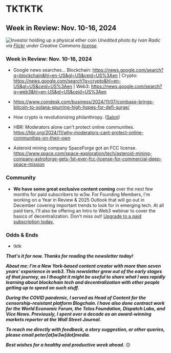 


<!-- Topic dear to the heart of crypto people. Link to old column on bitcoiners getting inflation right. -->

<!-- Global elections. We had two one-term presidents -- one from each major party, as it happens -- whose terms were marred by inflation of that era. -->

<!-- Acknowledge the one-year inflation rate is down. -->

<!-- However, costs are still going up. The cumulative four-year inflation rate is still causing sticker shock. -->

<!-- Democratic messaging: Starts by mischaracterizing why it happens. -->

<!-- That money printing started under Trump. It was shared. -->

<!-- Write it on the chalkboard 500 times, like Bart Simpson if you have to for it to sink it. -->

<!-- It's probably coming back. Big deficits, rate cuts, and tarriffs are a recipe for it to come back. -->

<!-- Perhaps next time the Democrats. That won't just . Start by accurately telling people why. -->

<!--

String...

How exactly did Donald Trump complete such a stunning political comeback?

But the cumulative 4-year increase over Biden's term of office is still creating sticker shock.

Bitcoin hit a new all-time high above TKTKTK and posted a gain of 11% for the week through Saturday evening trading in New York. Ether fared even etter, leaping 25% according to CoinMarketCap data. <!-- Links TK

Some tech-focused and (mostly) nonpartisan notes on the U.S. election:

Marcotte: American voters are swimming in a sea of ignorance, much of it in the form of online misinformation. https://www.salon.com/2024/11/08/americas-political-discordance-the-want-progressivism/

### FIT21 probably passes.

### But we better make it count.

There won't be a second bite at the legislative apple. Also notable: There probably won't be anything done on AI.

Vox on how Trump 2nd term will be different. <!-- Need YouTube link

### Gary Gensler is out.

TKTK https://www.coindesk.com/policy/2024/11/07/heres-how-quickly-gary-gensler-could-lose-his-sec-chair-gig-under-trump/

### Inflation -- and the "everything rally" in asset markets -- will be back.

https://www.washingtonpost.com/opinions/2024/11/06/election-2024-trump-celebrity-inflation-incumbent/

TKTK

### At best, Trump does nothing to solve crypto's biggest PR problem. He could even make it worse.

TKTK

### Is it really a win to get better at manipulating such a patently corrupt system?

Have we become the very thing we were supposed to fix?

- https://www.salon.com/2024/11/06/the-illusion-of-donald-and-the-fourth-founding-of-america/

- https://www.salon.com/2024/11/07/its-time-to-prepare-for-the-sequel/

- https://www.salon.com/2024/11/07/a-womens-survival-guide-for-the-second-administration/

- https://slate.com/news-and-politics/2024/11/election-results-2024-the-real-reason-kamala-harris-lost.html

- https://www.washingtonpost.com/style/power/2024/11/06/michael-fanone-election-results-jan-6-capitol-police/

- Record bitcoin ETF inflows: https://www.coindesk.com/markets/2024/11/08/bitcoin-etf-see-record-13b-inflows-on-trump-win-fed-rate-cuts/ | https://decrypt.co/290785/blackrocks-bitcoin-etf-sets-record-for-biggest-single-day-flow-above-1-1-billion

Most of the money is going to Republicans because, as I've often noted in the newsletter, the industry is irate over federal regulators' open hostility to crypto under President Biden. Back in February, I specifically predicted there could be a [round of political payback](https://peteramckay.medium.com/bitcoiners-strike-back-at-warren-da0603bfc1f9) in the form of donations as November neared.

And so here we are, on the eve of the election. Frankly, although I agree the Securities and Exchange Commission has [overreached](https://www.reuters.com/business/finance/whats-stake-grayscales-spot-bitcoin-etf-case-against-sec-2023-08-29/) against crypto in many ways, I am not at all sold on the idea, popular among some celebrity entrepreneur types right now, that Donald Trump is the solution the industry needs right now.

Three reasons why I say that:

1. **Trump's legal woes, including TKTK convictions on business fraud,** are bad PR that the industry really doesn't need right now. Among the general public, we're still suffering from association with the likes of Sam Bankman-Fried. Like a lot of people reading this newsletter, I don't believe that perception is substantively true. But it would be a really good idea for us to *show* the public it's not true by shunning proven fraudsters from other industries, including Trump.

- The Fed's money printing will continue.

- An American CBDC seems less likely. Powell doesn't seem keen on the idea, and if Congress passes regulation of privately issued stablecoins, will there really be a market need for an "official" one?

- Antitrust scrutiny of Big Tech will continue. In my opinion, this is underrated as a positive for people building producsts for a decentralized internet. Curtailing the monopolistic practices of the web2 companies should create new opportunities.


- We've made this partisan. That dynamic won't go away easily.

- Becoming more effective at Washington's inherently evil donor game isn't necessarily a good thing. probably inconsistent with the blockchain community's core values of decentralization.

- Crypto's post-FTX PR problem remains unresolved.

- The reign of bitcoin as king has been solidified. It's not a security.


- We're going to get more tied to Wall Street.

- Web3 is a vehicle for global collaboration, better than government or diplomacy.

- To heal the U.S., fix the dollar.


5 things politicians are getting wrong about crypto

- No, it's not all a scam.
- No, it's not going to just go away.
- The difference between network protocols and companies built on top of them.
- The flaws in their own dollar-based system.
- The causes of inflation.



String from the last few weeks. Some of this may be useful for newsletter, or perhaps social posts...

- https://www.wsj.com/tech/personal-tech/password-security-two-factor-authentication-bank-email-phone-42a5f4cf?st=uTPpg6&reflink=desktopwebshare_permalink

- VC's are embracing web3 + AI: https://www.coindesk.com/business/2024/10/24/why-web3-vcs-are-embracing-cryptoai/ |  Andreessen on AI models: https://techcrunch.com/2024/10/22/marc-andreessen-says-ai-model-makers-are-in-a-race-to-the-bottom-and-its-not-god-for-business/

- Games that pay BTC to play: https://decrypt.co/205392/bitcoin-booming-you-earn-more-playing-free-games

- New blockchain trilemma: https://www.coindesk.com/opinion/2024/10/18/the-new-blockchain-trilemma-is-here-and-its-not-about-technology/

- Andreesen funded AI becomes a millionaire: https://www.theblock.co/post/322002/marc-andreessen-funded-ai-bot-becomes-a-millionaire-after-fartcoin-holdings-rally

- Citadel's Griffin on what's wrong with Media: https://fortune.com/2024/10/11/citadel-ken-griffin-media/ <!-- Probably a good social share as well.

- Talking career goals in intvus: https://www.fastcompany.com/91205202/how-should-i-talk-about-my-career-goals-in-an-interview


### Week in Review: Nov. 3-9, 2024

- https://www.coindesk.com/policy/2024/11/07/detroiters-will-be-able-to-pay-their-taxes-in-crypto-next-year-using-paypal/

- Michigan's state pension system is expanding its crypto holdings. https://decrypt.co/290161/michigan-state-pension-fund-expands-crypto-holdings-10m-ethereum-buy

- A FERC ruling dampened hopes that nuclear power plants will be able to sell power to tech companies at the scale they'd hoped for. https://www.wsj.com/business/energy-oil/nuclear-energys-ai-boom-blew-a-fuseheres-what-could-happen-next-aecb9724?st=5YwVgw&reflink=desktopwebshare_permalink

- Nvidia added to the Dow. <!-- Link TK

- Meta expands AI access to DoD. Hmmm... https://decrypt.co/290197/meta-ai-us-defense

- Mt. Gox update: https://decrypt.co/290182/mt-gox-moves-2-2-billion-in-bitcoin-following-pushback-on-repayment-timeline

- ChatGPT adds search: https://www.technologyreview.com/2024/11/05/1106603/how-chatgpt-search-paves-the-way-for-ai-agents/

### Community

- **We have some great exclusive content coming** over the next few months for paid subscribers to w3w. For Founding Members, I'm working on a Year in Review & 2025 Outlook that will go out in December covering important trends to look for in emerging tech. At all paid tiers, I'll also be offering an Intro to Web3 webinar to cover the basics of decentralization. Don't miss out! [Upgrade to a paid subscription today.](https://w3wnews.substack.com/subscribe)   

### Odds & Ends

- Goodall on people's bad tendencies versus those of chimps. https://wapo.st/3UCZwSO

- Collectible banknotes are a $500 million a year market. https://www.wsj.com/finance/currencies/paper-money-banknote-collectors-1e57b07a?st=KVMagy&reflink=desktopwebshare_permalink

_**That's it for now. Thanks for reading the newsletter today!**_

_**About me: I'm a New York-based content creator with more than seven years' experience in web3. This newsletter grew out of the early stages of that journey, as I thought it might be useful to share what I was rapidly learning about blockchain tech and decentralization with other people getting up to speed on such stuff.**_

 _**During the COVID pandemic, I served as Head of Content for the censorship-resistant platform Blogchain. I have also done contract work for the World Economic Forum, the Telos Foundation, Dispatch Labs, and Vice News. Previously, I spent over a decade as an award-winning markets reporter at the Wall Street Journal.**_

 _**To reach me directly with feedback, a story suggestion, or other queries, please email peter[at]w3w[dot]media.**_

 _**Best wishes for a healthy and productive week ahead.**_ 😊
-->


# TKTKTK
## Week in Review: Nov. 10-16, 2024

![Investor holding up a physical ether coin](https://w3w.news/img/eth-2048.jpg)
*Unedited photo by Ivan Radic via [Flickr](https://www.flickr.com/people/26344495@N05/) under Creative Commons [license](https://creativecommons.org/licenses/by/2.0/).*

<!-- 100-word intro -->

### Week in Review: Nov. 10-16, 2024

- Google news searches... Blockchain: https://news.google.com/search?q=blockchain&hl=en-US&gl=US&ceid=US%3Aen | Crypto: https://news.google.com/search?q=crypto&hl=en-US&gl=US&ceid=US%3Aen | Web3: https://news.google.com/search?q=web3&hl=en-US&gl=US&ceid=US%3Aen

- https://www.coindesk.com/business/2024/11/07/coinbase-brings-bitcoin-to-solana-spurring-high-hopes-for-defi-surge/

- How crypto is revolutionizing philanthropy. ([Salon](https://www.salon.com/2024/11/07/beyond-the-scandals-how-crypto-is-quietly-revolutionizing-philanthropy/))

- HBR: Moderators alone can't protect online communities. https://hbr.org/2024/11/why-moderators-cant-protect-online-communities-on-their-own

- Asteroid mining company SpaceForge got an FCC license. https://www.space.com/space-exploration/tech/asteroid-mining-company-astroforge-gets-1st-ever-fcc-license-for-commercial-deep-space-mission

### Community

- **We have some great exclusive content coming** over the next few months for paid subscribers to w3w. For Founding Members, I'm working on a Year in Review & 2025 Outlook that will go out in December covering important trends to look for in emerging tech. At all paid tiers, I'll also be offering an Intro to Web3 webinar to cover the basics of decentralization. Don't miss out! [Upgrade to a paid subscription today.](https://w3wnews.substack.com/subscribe)   

<!--

- Add BTC addy...

- QR code is here. <!-- Create image, upload to https://w3w.news/btc-tipjar ->

- Promote gift subs...

-->

### Odds & Ends

- tktk

_**That's it for now. Thanks for reading the newsletter today!**_

_**About me: I'm a New York-based content creator with more than seven years' experience in web3. This newsletter grew out of the early stages of that journey, as I thought it might be useful to share what I was rapidly learning about blockchain tech and decentralization with other people getting up to speed on such stuff.**_

 _**During the COVID pandemic, I served as Head of Content for the censorship-resistant platform Blogchain. I have also done contract work for the World Economic Forum, the Telos Foundation, Dispatch Labs, and Vice News. Previously, I spent over a decade as an award-winning markets reporter at the Wall Street Journal.**_

 _**To reach me directly with feedback, a story suggestion, or other queries, please email peter[at]w3w[dot]media.**_

 _**Best wishes for a healthy and productive week ahead.**_ 😊
